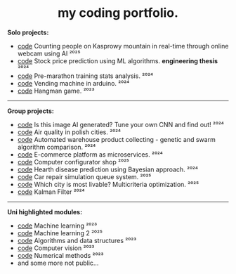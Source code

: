 
<h1 align="center"> my coding portfolio. </h1>

**Solo projects:**
- [code](https://github.com/wasikjakub/kasprowy_peak_traffic) Counting people on Kasprowy mountain in real-time through online webcam using AI ²⁰²⁵
- [code](https://github.com/wasikjakub/trading-bot) Stock price prediction using ML algorithms. **engineering thesis** ²⁰²⁴
- [code](https://github.com/wasikjakub/Marathon-prep-playground) Pre-marathon training stats analysis. ²⁰²⁴
- [code](https://github.com/wasikjakub/vending-machine-arduino) Vending machine in arduino. ²⁰²⁴
- [code](https://github.com/wasikjakub/hangman) Hangman game. ²⁰²³

---

**Group projects:**
- [code](https://github.com/wasikjakub/AI-image-recognition-app) Is this image AI generated? Tune your own CNN and find out! ²⁰²⁴
- [code](https://github.com/wasikjakub/airly-API-database-visualizer) Air quality in polish cities. ²⁰²⁴
- [code](https://github.com/wasikjakub/genetic-and-swarm-algorithm-comparison) Automated warehouse product collecting - genetic and swarm algorithm comparison. ²⁰²⁴
- [code](https://github.com/wasikjakub/E-commerce-platform-distributed) E-commerce platform as microservices. ²⁰²⁴
- [code](https://github.com/wasikjakub/computer-shop) Computer configurator shop ²⁰²⁵
- [code](https://github.com/wasikjakub/bayesian-heart-disease-prediction) Hearth disease prediction using Bayesian approach. ²⁰²⁴
- [code](https://github.com/wasikjakub/car-repair-simulation) Car repair simulation queue system. ²⁰²⁵
- [code](https://github.com/wasikjakub/multicriteria-optimization) Which city is most livable? Multicriteria optimization. ²⁰²⁵
- [code](https://github.com/wasikjakub/kalman-filter) Kalman Filter ²⁰²⁴

---

**Uni highlighted modules:**
- [code](https://github.com/wasikjakub/machine-learning-classes) Machine learning ²⁰²³
- [code](https://github.com/wasikjakub/machine-learning-classes-2) Machine learning 2 ²⁰²⁵
- [code](https://github.com/wasikjakub/algorithms-and-data-structures) Algorithms and data structures ²⁰²³
- [code](https://github.com/wasikjakub/computer-vision-classes) Computer vision ²⁰²³
- [code](https://github.com/wasikjakub/numerical-methods-classes) Numerical methods ²⁰²³
- and some more not public...
